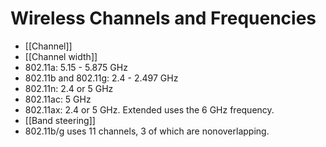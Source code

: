 # Wireless Channels and Frequencies
- [[Channel]]
- [[Channel width]]
- 802.11a: 5.15 - 5.875 GHz
- 802.11b and 802.11g: 2.4 - 2.497 GHz
- 802.11n: 2.4 or 5 GHz
- 802.11ac: 5 GHz
- 802.11ax: 2.4 or 5 GHz. Extended uses the 6 GHz frequency.
- [[Band steering]]
- 802.11b/g uses 11 channels, 3 of which are nonoverlapping.


